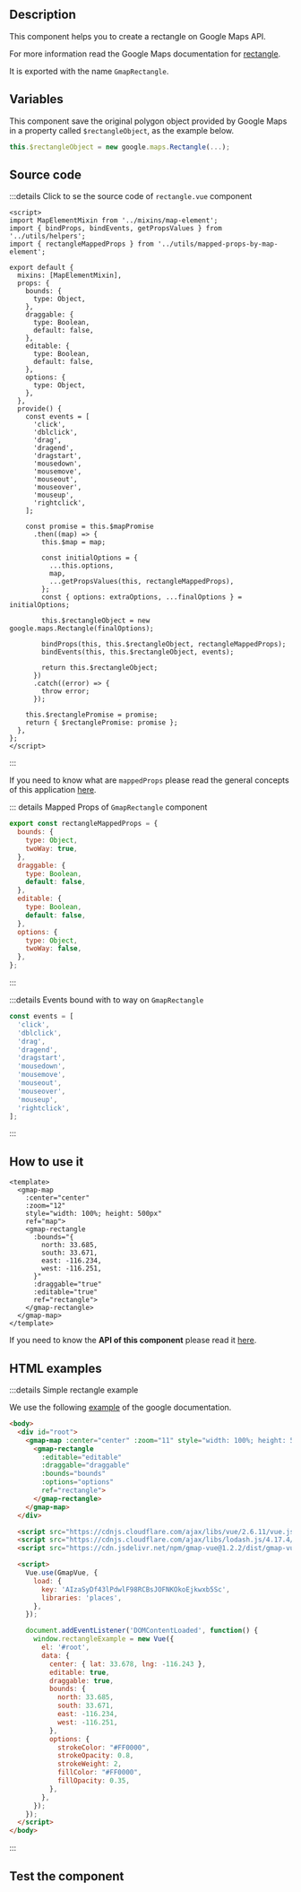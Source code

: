 ## Description

This component helps you to create a rectangle on Google Maps API.

For more information read the Google Maps documentation for [rectangle](https://developers.google.com/maps/documentation/javascript/examples/rectangle-simple).

It is exported with the name `GmapRectangle`.

## Variables

This component save the original polygon object provided by Google Maps in a property called `$rectangleObject`, as the example below.

```javascript
this.$rectangleObject = new google.maps.Rectangle(...);
```

## Source code

:::details Click to se the source code of <code>rectangle.vue</code> component

```vue
<script>
import MapElementMixin from '../mixins/map-element';
import { bindProps, bindEvents, getPropsValues } from '../utils/helpers';
import { rectangleMappedProps } from '../utils/mapped-props-by-map-element';

export default {
  mixins: [MapElementMixin],
  props: {
    bounds: {
      type: Object,
    },
    draggable: {
      type: Boolean,
      default: false,
    },
    editable: {
      type: Boolean,
      default: false,
    },
    options: {
      type: Object,
    },
  },
  provide() {
    const events = [
      'click',
      'dblclick',
      'drag',
      'dragend',
      'dragstart',
      'mousedown',
      'mousemove',
      'mouseout',
      'mouseover',
      'mouseup',
      'rightclick',
    ];

    const promise = this.$mapPromise
      .then((map) => {
        this.$map = map;

        const initialOptions = {
          ...this.options,
          map,
          ...getPropsValues(this, rectangleMappedProps),
        };
        const { options: extraOptions, ...finalOptions } = initialOptions;

        this.$rectangleObject = new google.maps.Rectangle(finalOptions);

        bindProps(this, this.$rectangleObject, rectangleMappedProps);
        bindEvents(this, this.$rectangleObject, events);

        return this.$rectangleObject;
      })
      .catch((error) => {
        throw error;
      });

    this.$rectanglePromise = promise;
    return { $rectanglePromise: promise };
  },
};
</script>
```

:::

If you need to know what are `mappedProps` please read the general concepts of this application [here](/code/utils/mapped-props-by-map-element.html#autocompletemappedprops).

::: details Mapped Props of <code>GmapRectangle</code> component

```javascript
export const rectangleMappedProps = {
  bounds: {
    type: Object,
    twoWay: true,
  },
  draggable: {
    type: Boolean,
    default: false,
  },
  editable: {
    type: Boolean,
    default: false,
  },
  options: {
    type: Object,
    twoWay: false,
  },
};
```

:::

:::details Events bound with to way on <code>GmapRectangle</code>

```javascript
const events = [
  'click',
  'dblclick',
  'drag',
  'dragend',
  'dragstart',
  'mousedown',
  'mousemove',
  'mouseout',
  'mouseover',
  'mouseup',
  'rightclick',
];
```

:::

## How to use it

```vue
<template>
  <gmap-map
    :center="center"
    :zoom="12"
    style="width: 100%; height: 500px"
    ref="map">
    <gmap-rectangle
      :bounds="{
        north: 33.685,
        south: 33.671,
        east: -116.234,
        west: -116.251,
      }"
      :draggable="true"
      :editable="true"
      ref="rectangle">
    </gmap-rectangle>
  </gmap-map>
</template>
```

If you need to know the **API of this component** please read it [here](/code/components/rectangle-shape.html).

## HTML examples

:::details Simple rectangle example

We use the following [example](https://developers.google.com/maps/documentation/javascript/examples/rectangle-simple?hl=en) of the google documentation.

```html
<body>
  <div id="root">
    <gmap-map :center="center" :zoom="11" style="width: 100%; height: 500px" ref="map">
      <gmap-rectangle
        :editable="editable"
        :draggable="draggable"
        :bounds="bounds"
        :options="options"
        ref="rectangle">
      </gmap-rectangle>
    </gmap-map>
  </div>

  <script src="https://cdnjs.cloudflare.com/ajax/libs/vue/2.6.11/vue.js"></script>
  <script src="https://cdnjs.cloudflare.com/ajax/libs/lodash.js/4.17.4/lodash.js"></script>
  <script src="https://cdn.jsdelivr.net/npm/gmap-vue@1.2.2/dist/gmap-vue.min.js"></script>

  <script>
    Vue.use(GmapVue, {
      load: {
        key: 'AIzaSyDf43lPdwlF98RCBsJOFNKOkoEjkwxb5Sc',
        libraries: 'places',
      },
    });

    document.addEventListener('DOMContentLoaded', function() {
      window.rectangleExample = new Vue({
        el: '#root',
        data: {
          center: { lat: 33.678, lng: -116.243 },
          editable: true,
          draggable: true,
          bounds: {
            north: 33.685,
            south: 33.671,
            east: -116.234,
            west: -116.251,
          },
          options: {
            strokeColor: "#FF0000",
            strokeOpacity: 0.8,
            strokeWeight: 2,
            fillColor: "#FF0000",
            fillOpacity: 0.35,
          },
        },
      });
    });
  </script>
</body>
```

:::

## Test the component

<eg-base>
  <eg-rectangle />
</eg-base>
